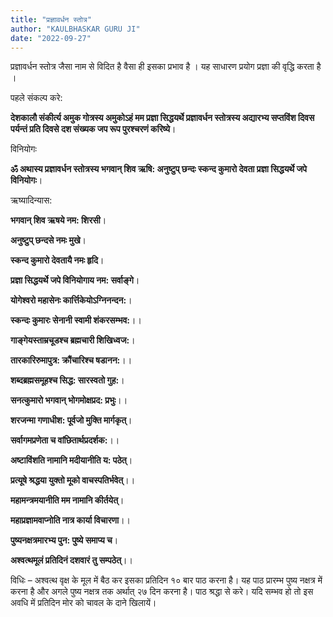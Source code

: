 ```yaml
---
title: "प्रज्ञावर्धन स्तोत्र"
author: "KAULBHASKAR GURU JI"
date: "2022-09-27"
---
```


प्रज्ञावर्धन स्तोत्र जैसा नाम से विदित है वैसा ही इसका प्रभाव है । यह साधारण प्रयोग प्रज्ञा की वृद्धि करता है ।

पहले संकल्प करे:

**देशकालौ संकीर्त्य अमुक गोत्रस्य अमुकोऽहं मम प्रज्ञा सिद्धयर्थे प्रज्ञावर्धन स्तोत्रस्य अद्यारभ्य सप्तविंश दिवस पर्यन्तं प्रति दिवसे दश संख्यक जप रूप पुरश्चरणं करिष्ये**।

विनियोगः

**ॐ अथास्य प्रज्ञावर्धन स्तोत्रस्य भगवान् शिव ऋषि: अनुष्टुप् छन्दः स्कन्द कुमारो देवता प्रज्ञा सिद्धयर्थे जपे विनियोगः**।

ऋष्यादिन्यास:

**भगवान् शिव ऋषये नम: शिरसी**।

**अनुष्टुप् छन्दसे नमः मुखे**।

**स्कन्द कुमारो देवतायै नमः हृदि**।

**प्रज्ञा सिद्धयर्थे जपे विनियोगाय नम: सर्वाङ्गे**।

**योगेश्वरो महासेनः कार्त्तिकेयोऽग्निनन्दन:**।

**स्कन्दः कुमारः सेनानी स्वामी शंकरसम्भव:**।।

**गाङ्गेयस्ताम्रचूडश्च ब्रह्मचारी शिखिध्वज:**।

**तारकारिरुमापुत्र: क्रौंचारिश्च षडानन:**।।

**शब्दब्रह्मसमूहश्च सिद्ध: सारस्वतो गुह:**।

**सनत्कुमारो भगवान् भोगमोक्षप्रद: प्रभुः**।।

**शरजन्मा गणाधीश: पूर्वजो मुक्ति मार्गकृत्**।

**सर्वागमप्रणेता च वांछितार्थप्रदर्शक:**।।

**अष्टाविंशति नामानि मदीयानीति य: पठेत्**।

**प्रत्यूषे श्रद्धया युक्तो मूको वाचस्पतिर्भवेत्**।।

**महामन्त्रमयानीति मम नामानि कीर्तयेत्**।

**महाप्रज्ञामवाप्नोति नात्र कार्या विचारणा**।।

**पुष्यनक्षत्रमारभ्य पुन: पुष्ये समाप्य च**।

**अश्वत्थमूलं प्रतिदिनं दशवारं तु सम्पठेत्**।।

विधिः – अश्वत्थ वृक्ष के मूल में बैठ कर इसका प्रतिदिन १० बार पाठ करना है। यह पाठ प्रारम्भ पुष्य नक्षत्र में करना है और अगले पुष्य नक्षत्र तक अर्थात् २७ दिन करना है। पाठ श्रद्धा से करे। यदि सम्भव हो तो इस अवधि में प्रतिदिन मोर को चावल के दाने खिलायें।
